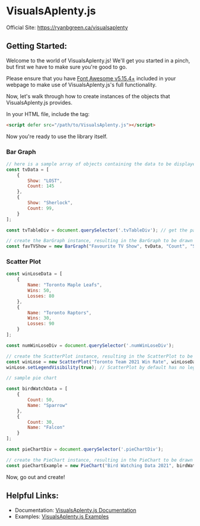 # VisualsAplenty.js

Official Site: https://ryanbgreen.ca/visualsaplenty

## Getting Started:

Welcome to the world of VisualsAplenty.js! We'll get you started in a pinch, but first we have to make sure you're good to go.

Please ensure that you have [Font Awesome v5.15.4+](https://fontawesome.com/) included in your webpage to make use of VisualsAplenty.js's full functionality.

Now, let's walk through how to create instances of the objects that VisualsAplenty.js provides.

In your HTML file, include the tag:
```html 
<script defer src="/path/to/VisualsAplenty.js"></script>
```

Now you're ready to use the library itself.

### Bar Graph

```javascript
// here is a sample array of objects containing the data to be displayed
const tvData = [
    {
        Show: "LOST",
        Count: 145
    },
    {
        Show: "Sherlock",
        Count: 99,
    }
];

const tvTableDiv = document.querySelector('.tvTableDiv'); // get the parent element you want the graph to be displayed in

// create the BarGraph instance, resulting in the BarGraph to be drawn within the parent element specified
const favTVShow = new BarGraph("Favourite TV Show", tvData, "Count", "Show", tvTableDiv);
```

### Scatter Plot
```javascript
const winLoseData = [
    {
        Name: "Toronto Maple Leafs",
        Wins: 50,
        Losses: 80
    },
    {
        Name: "Toronto Raptors",
        Wins: 30,
        Losses: 90
    }
];

const numWinLoseDiv = document.querySelector('.numWinLoseDiv');

// create the ScatterPlot instance, resulting in the ScatterPlot to be drawn within the parent element specified
const winLose = new ScatterPlot("Toronto Team 2021 Win Rate", winLoseData, "Wins", "Losses", numWinLoseDiv, 'Name');
winLose.setLegendVisibility(true); // ScatterPlot by default has no legend, but we can enable it
```

```javascript
// sample pie chart

const birdWatchData = [
    {
        Count: 50,
        Name: "Sparrow"
    },
    {
        Count: 30,
        Name: "Falcon"
    }
];

const pieChartDiv = document.querySelector('.pieChartDiv');

// create the PieChart instance, resulting in the PieChart to be drawn within the parent element specified
const pieChartExample = new PieChart("Bird Watching Data 2021", birdWatchData, "Count", "Name", pieChartDiv);
```

Now, go out and create!

## Helpful Links:
- Documentation: [VisualsAplenty.js Documentation](https://ryanbgreen.ca/visualsaplenty/documentation)
- Examples: [VisualsAplenty.js Examples](https://ryanbgreen.ca/visualsaplenty/examples)
